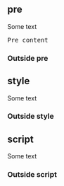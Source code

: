 ## pre

Some text <pre>Pre content</pre>

### Outside pre

## style

Some text <style>Style content</style>

### Outside style

## script

Some text <script>Script content</script>

### Outside script


